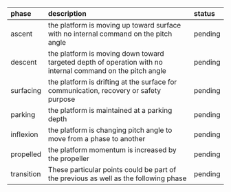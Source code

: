| phase | description | status |
|:----- |:------ |:------ |
| ascent | the platform is moving up toward surface with no internal command on the pitch angle | pending |
| descent | the platform is moving down toward targeted depth of operation with no internal command on the pitch angle | pending |
| surfacing | the platform is drifting at the surface for communication, recovery or safety purpose | pending |
| parking | the platform is maintained at a parking depth | pending |
| inflexion | the platform is changing pitch angle to move from a phase to another | pending |
| propelled | the platform momentum is increased by the propeller | pending |
| transition | These particular points could be part of the previous as well as the following phase | pending |
